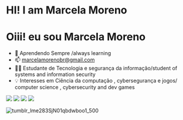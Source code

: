 # HI! I am Marcela Moreno 
# Oiii! eu sou Marcela Moreno 

- 🌱 Aprendendo Sempre /always learning
- 📫 marcelamorenobr@gmail.com
- 👩‍🎓 Estudante de Tecnologia e segurança da informação/student of systems and information security
- 💡 Interesses em Ciência da computação , cybersegurança e jogos/ computer science , cybersecurity and dev games
 

</div>

<div> 
  <a href="https://instagram.com/marcelamrno" target="_blank"><img src="https://img.shields.io/badge/-Instagram-%23E4405F?style=for-the-badge&logo=instagram&logoColor=white" target="_blank"></a>
 <a href="https://discord.gg/marcelamm#2320" target="_blank"><img src="https://img.shields.io/badge/Discord-7289DA?style=for-the-badge&logo=discord&logoColor=white" target="_blank"></a> 
  <a href = "mailto:marcelamorenobr@gmail.com"><img src="https://img.shields.io/badge/-Gmail-%23333?style=for-the-badge&logo=gmail&logoColor=white" target="_blank"></a>
  <a href="https://www.linkedin.com/in/marcela-moreno-09871122a" target="_blank"><img src="https://img.shields.io/badge/-LinkedIn-%230077B5?style=for-the-badge&logo=linkedin&logoColor=white" target="_blank"></a> 
  
 
  
 
  ![tumblr_lme283SjN01qbdwboo1_500](https://user-images.githubusercontent.com/96259068/162643249-7d8dce79-ab20-4e14-9af0-a8a9eaa2e014.gif)

 </div>
 

  
